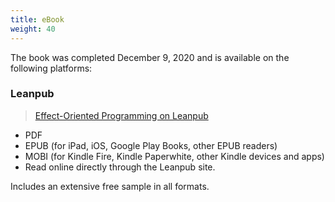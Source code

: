 ```yaml
---
title: eBook
weight: 40
---
```


The book was completed December 9, 2020 and is available on the following
platforms:

### Leanpub

> [Effect-Oriented Programming on Leanpub](https://leanpub.com/AtomicKotlin)

- PDF
- EPUB (for iPad, iOS, Google Play Books, other EPUB readers)
- MOBI (for Kindle Fire, Kindle Paperwhite, other Kindle devices and apps)
- Read online directly through the Leanpub site.

Includes an extensive free sample in all formats.
